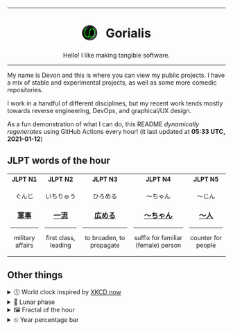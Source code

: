 ***

<h1 align="center">
<sub>
    <img src="readme/resources/avatar.png" height="36">
</sub>
&nbsp;
Gorialis
</h1>
<p align="center">
Hello! I like making tangible software.
</p>

***

My name is Devon and this is where you can view my public projects. I have a mix of stable and experimental projects, as well as some more comedic repositories.

I work in a handful of different disciplines, but my recent work tends mostly towards reverse engineering, DevOps, and graphical/UX design.

As a fun demonstration of what I can do, this README *dynamically regenerates* using GitHub Actions every hour! (it last updated at **05:33 UTC, 2021-01-12**)

<h2>JLPT words of the hour</h2>
<table>
    <tr>
        <th>JLPT N1</th>
        <th>JLPT N2</th>
        <th>JLPT N3</th>
        <th>JLPT N4</th>
        <th>JLPT N5</th>
    </tr>
    <tr>
        <td>
            <p align="center">ぐんじ</p>
            <h3 align="center"><b><a href="https://jisho.org/search/%E8%BB%8D%E4%BA%8B">軍事</a></b></h3>
            <hr>
            <p align="center">military affairs</p>
        </td>
        <td>
            <p align="center">いちりゅう</p>
            <h3 align="center"><b><a href="https://jisho.org/search/%E4%B8%80%E6%B5%81">一流</a></b></h3>
            <hr>
            <p align="center">first class,<wbr> leading</p>
        </td>
        <td>
            <p align="center">ひろめる</p>
            <h3 align="center"><b><a href="https://jisho.org/search/%E5%BA%83%E3%82%81%E3%82%8B">広める</a></b></h3>
            <hr>
            <p align="center">to broaden,<wbr> to propagate</p>
        </td>
        <td>
            <p align="center">～ちゃん</p>
            <h3 align="center"><b><a href="https://jisho.org/search/%EF%BD%9E%E3%81%A1%E3%82%83%E3%82%93">～ちゃん</a></b></h3>
            <hr>
            <p align="center">suffix for familiar (female) person</p>
        </td>
        <td>
            <p align="center">～じん</p>
            <h3 align="center"><b><a href="https://jisho.org/search/%EF%BD%9E%E4%BA%BA">～人</a></b></h3>
            <hr>
            <p align="center">counter for people</p>
        </td>
    </tr>
</table>

<h2>Other things</h2>
<details>
<summary>🕔  World clock inspired by <a href="https://xkcd.com/now">XKCD now</a></summary>

> <img src="generated/now.png" width="512">

</details>
<details>
<summary>🌙 Lunar phase</summary>

The moon is approximately 98.73% through its phase ().

</details>
<details>
<summary>&#x1f5bc; Fractal of the hour</summary>

> <img src="generated/fractal.png" width="512">

</details>
<details>
<summary>&#x23f2; Year percentage bar</summary>
<pre><code>2021 [▁▁▁▁▁▁▁▁▁▁▁▁▁▁▁▁▁▁▁▁] 3.08%</code></pre>
</details>
